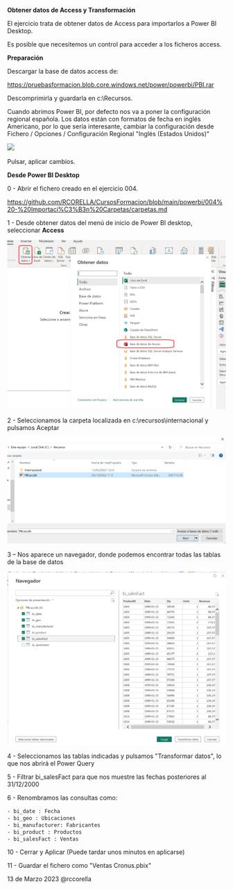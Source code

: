 ﻿

**Obtener datos de Access y Transformación**

El ejercicio trata de obtener datos de Access para importarlos a Power BI Desktop.


Es posible que necesitemos un control para acceder a los ficheros access.



**Preparación**

Descargar la base de datos access de:

https://pruebasformacion.blob.core.windows.net/power/powerbi/PBI.rar

Descomprimirla y guardarla en c:\Recursos\.

Cuando abrimos Power BI, por defecto nos va a poner la configuración regional española.  Los datos están con formatos de fecha en inglés Americano, por lo que sería interesante, cambiar la configuración desde Fichero / Opciones / Configuración Regional "Inglés (Estados Unidos)"

![](Recursos/regional.png)

Pulsar, aplicar cambios.


**Desde Power BI Desktop**

0 - Abrir el fichero creado en el ejercicio 004.

https://github.com/RCORELLA/CursosFormacion/blob/main/powerbi/004%20-%20Importaci%C3%B3n%20Carpetas/carpetas.md

1 - Desde obtener datos del menú de inicio de Power BI desktop, seleccionar **Access**

![](Recursos/access.png)

2 - Seleccionamos la carpeta localizada en c:\recursos\internacional y pulsamos Aceptar

![](Recursos/abrirFichero.png)

3 – Nos aparece un navegador, donde podemos encontrar todas las tablas de la base de datos

![](Recursos/navegar.png)

4 - Seleccionamos las tablas indicadas y pulsamos "Transformar datos", lo que nos abrirá el Power Query
	
5 - Filtrar bi_salesFact para que nos muestre las fechas posteriores al 31/12/2000

6 - Renombramos las consultas como:
	
	- bi_date : Fecha
	- bi_geo : Ubicaciones
	- bi_manufacturer: Fabricantes
	- bi_product : Productos
	- bi_salesFact : Ventas


10 - Cerrar y Aplicar (Puede tardar unos minutos en aplicarse)

11 - Guardar el fichero como "Ventas Cronus.pbix"




13 de Marzo 2023        @rccorella

